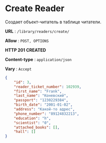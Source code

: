 # Create Reader

Создает объект-читатель в таблице читатели.

**URL** : `/library/readers/create/`

**Allow** : `POST, OPTIONS`

**HTTP 201 CREATED**

**Content-type** : `application/json`

**Vary** : `Accept`

```json
{
    "id": 3,
    "reader_ticket_number": 102939,
    "first_name": "Frank",
    "last_name": "Коневский",
    "passport": "1230229384",
    "birth_date": "2001-01-02",
    "address": "Какой-то адрес",
    "phone_number": "89124832213",
    "education": "h",
    "scientist": "0",
    "attached_books": [],
    "hall": []
}
```